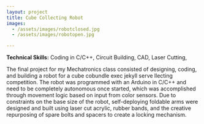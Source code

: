 ```yaml
---
layout: project
title: Cube Collecting Robot
images:
  - /assets/images/robotclosed.jpg
  - /assets/images/robotopen.jpg

---
```

**Technical Skills:** Coding in C/C++, Circuit Building, CAD, Laser Cutting, 

The final project for my Mechatronics class consisted of designing, coding, and building a robot for a cube cobundle exec jekyll serve
llecting competition. The robot was programmed with an Arduino in C/C++ and need to be completely autonomous once started, which was accomplished through movement logic based on input from color sensors. Due to constraints on the base size of the robot, self-deploying foldable arms were designed and built using laser cut acrylic, rubber bands, and the creative repurposing of spare bolts and spacers to create a locking mechanism. 
